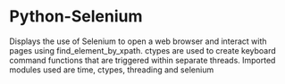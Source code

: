 # Python-Selenium
Displays the use of Selenium to open a web browser and interact with pages using find_element_by_xpath. ctypes are used to create keyboard command functions that are triggered within separate threads. Imported modules used are time, ctypes, threading and selenium
